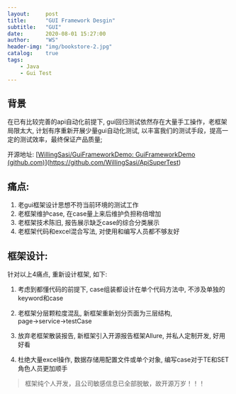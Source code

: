 ```yaml
---
layout:     post
title:      "GUI Framework Desgin"
subtitle:   "GUI"
date:       2020-08-01 15:27:00
author:     "WS"
header-img: "img/bookstore-2.jpg"
catalog:    true
tags:
    - Java
    - Gui Test
---
```


## 背景

  在已有比较完善的api自动化前提下, gui回归测试依然存在大量手工操作，老框架局限太大, 计划有序重新开展少量gui自动化测试, 以丰富我们的测试手段，提高一定的测试效率，最终保证产品质量;

开源地址: [[WillingSasi/GuiFrameworkDemo: GuiFrameworkDemo (github.com)](https://github.com/WillingSasi/GuiFrameworkDemo)](https://github.com/WillingSasi/ApiSuperTest)

## 痛点:

1. 老gui框架设计思想不符当前环境的测试工作
2. 老框架维护case, 在case量上来后维护负担称倍增加
3. 老框架技术陈旧, 报告展示缺乏case的综合分类展示
4. 老框架代码和excel混合写法, 对使用和编写人员都不够友好

## 框架设计:

针对以上4痛点, 重新设计框架, 如下:

1. 考虑到都懂代码的前提下, case组装都设计在单个代码方法中, 不涉及单独的keyword和case

2. 老框架分层颗粒度混乱, 新框架重新划分页面为三层结构, page→service→testCase

3. 放弃老框架散装报告, 新框架引入开源报告框架Allure, 并私人定制开发, 好用好看

4. 杜绝大量excel操作, 数据存储用配置文件或单个对象, 编写case对于TE和SET角色人员更加顺手

> 框架纯个人开发，且公司敏感信息已全部脱敏，故开源万岁！！！
